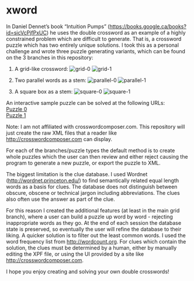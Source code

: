 # xword

In Daniel Dennet’s book “Intuition Pumps” (https://books.google.ca/books?id=sicVcPjfPxUC) he uses the double crossword as an example of a highly constrained problem which are difficult to generate. That is, a crossword puzzle which has two entirely unique solutions. I took this as a personal challenge and wrote three puzzle generating variants, which can be found on the 3 branches in this repository: 

1. A grid-like crossword:
![grid-0](https://cloud.githubusercontent.com/assets/5944064/22226454/8e0d286a-e194-11e6-86c7-2ec923e8ed51.png)
![grid-1](https://cloud.githubusercontent.com/assets/5944064/22226453/8e0aac2a-e194-11e6-8c30-0cb6886a8028.png)


2. Two parallel words as a stem:
![parallel-0](https://cloud.githubusercontent.com/assets/5944064/22226458/8e12c2ca-e194-11e6-9968-60a106283e98.png)
![parallel-1](https://cloud.githubusercontent.com/assets/5944064/22226456/8e115f48-e194-11e6-9d1e-9ee613b06d70.png)


3. A square box as a stem:
![square-0](https://cloud.githubusercontent.com/assets/5944064/22226457/8e117820-e194-11e6-976e-8e687eacc6ec.png)
![square-1](https://cloud.githubusercontent.com/assets/5944064/22226455/8e0f0086-e194-11e6-87c2-60d59004648d.png)

An interactive sample puzzle can be solved at the following URLs:<br/>
[Puzzle 0](http://crosswordcomposer.com/?author=Jamie+Hlusko&title=0-Double-Crossword-1452827001720&solve=true)<br/>
[Puzzle 1](http://crosswordcomposer.com/?author=Jamie+Hlusko&title=1-Double-Crossword-1452827001720&solve=true)

Note: I am not affiliated with crosswordcomposer.com. This repository will just create the raw XML files that a reader like http://crosswordcomposer.com can display.

For each of the branches/puzzle types the default method is to create whole puzzles which the user can then review and either reject causing the program to generate a new puzzle, or export the puzzle to XML.

The biggest limitation is the clue database. I used Wordnet (http://wordnet.princeton.edu/) to find semantically related equal length words as a basis for clues. The database does not distinguish between obscure, obscene or technical jargon including abbreviations. The clues also often use the answer as part of the clue.

For this reason I created the additional features (at least in the main grid branch), where a user can build a puzzle up word by word - rejecting inappropriate words as they go. At the end of each session the database state is preserved, so eventually the user will refine the database to their liking. A quicker solution is to filter out the least common words. I used the word frequency list from http://wordcount.org. For clues which contain the solution, the clues must be determined by a human, either by manually editing the XPF file, or using the UI provided by a site like http://crosswordcomposer.com.

I hope you enjoy creating and solving your own double crosswords!
